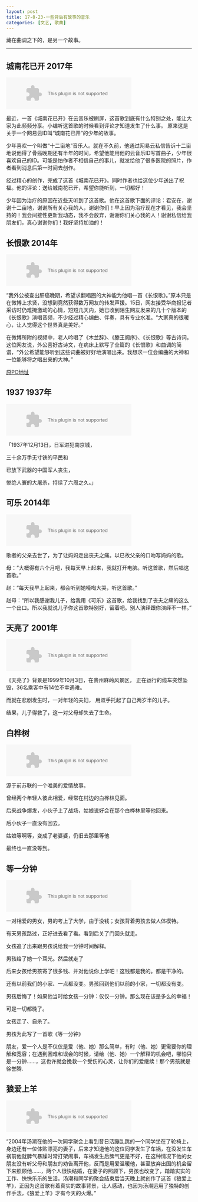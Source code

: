 ```yaml
---
layout: post
title: 17-8-23-一些背后有故事的音乐
categories: [文艺, 歌曲]
---
```


藏在曲调之下的，是另一个故事。

---

## 城南花已开 2017年

<embed src="//music.163.com/style/swf/widget.swf?sid=468176711&type=2&auto=0&width=320&height=66" width="340" height="86"  allowNetworking="all">

最近，一首《城南花已开》在云音乐被刷屏，这首歌到底有什么特别之处，能让大家为此频频分享。小编听这首歌的时候看到评论才知道发生了什么事。
原来这是关于一个网易云ID叫“城南花已开”的少年的故事。

少年喜欢一个叫做“十二亩地”音乐人。就在不久前，他通过网易云私信告诉十二亩地说他得了骨癌晚期还有半年的时间，希望他能用他的云音乐ID写首曲子，少年很喜欢自己的ID。可能是怕作者不相信自己的事儿，就发给他了很多医院的照片，作者看到消息后第一时间去创作。

经过精心的创作，完成了这首《城南花已开》。同时作者也给这位少年送出了祝福。他的评论：送给城南花已开，希望你能听到，一切都好！

少年因为治疗的原因在近些天听到了这首歌。他在这首歌下面的评论：君安在，谢谢十二亩地，谢谢所有关心我的人，谢谢你们！早上因为治疗现在才看见，我会坚持的！我会间接性更新我动态，我不会放弃，谢谢你们关心我的人！谢谢私信给我朋友们，真心谢谢你们！我好坚持加油的！

## 长恨歌 2014年

<embed src="//music.163.com/style/swf/widget.swf?sid=29392759&type=2&auto=0&width=320&height=66" width="340" height="86"  allowNetworking="all">

“我外公被查出肝癌晚期，希望求翻唱圈的大神能为他唱一首《长恨歌》。”原本只是在微博上求贤，没想到竟然获得数万网友的转发声援。15日，网友接受华商报记者采访时仍难掩激动的心情，短短几天内，她已收到陌生网友发来的几十个版本的《长恨歌》演唱音频，不少经过精心编曲、伴奏，具有专业水准。“大家真的很暖心，让人觉得这个世界真是美好。”

在微博所附的视频中，老人吟唱了《木兰辞》、《滕王阁序》、《长恨歌》等古诗词。这位网友说，外公喜好古诗文，在病床上默写了全篇的《长恨歌》和曲调的简谱，“外公希望能够听到这些词曲被好好地演唱出来。我想求一位会编曲的大神和一位能够将之唱出来的大神。”

[原PO地址](http://weibo.com/1761948290/BmOpQuTqF)

## 1937 1937年

<embed src="//music.163.com/style/swf/widget.swf?sid=198523&type=2&auto=0&width=320&height=66" width="340" height="86"  allowNetworking="all">

「1937年12月13日，日军进犯南京城，

三十余万手无寸铁的平民和

已放下武器的中国军人丧生，

惨绝人寰的大屠杀，持续了六周之久。」

## 可乐 2014年

<embed src="//music.163.com/style/swf/widget.swf?sid=29759733&type=2&auto=0&width=320&height=66" width="340" height="86"  allowNetworking="all">

歌者的父亲去世了，为了让妈妈走出丧夫之痛。以已故父亲的口吻写妈妈的歌。

母：“大概得有六个月吧，我每天早上起来，我就打开电脑。听这首歌，然后唱这首歌。”

赵：“每天我早上起来，都会听到她嚎啕大哭，听这首歌。”

赵母：“所以我感谢我儿子，给我用《可乐》这首歌，给我找到了丧夫之痛的这么一个出口。所以我就说儿子你这首歌特别好，留着吧。别人演绎跟你演绎不一样。”

## 天亮了 2001年

<embed src="//music.163.com/style/swf/widget.swf?sid=34125023&type=2&auto=0&width=320&height=66" width="340" height="86"  allowNetworking="all">

《天亮了》背景是1999年10月3日，在贵州麻岭风景区， 正在运行的缆车突然坠毁，36名乘客中有14位不幸遇难。

 而就在悲剧发生时，一对年轻的夫妇， 用双手托起了自己两岁半的儿子。 

结果，儿子得救了，这一对父母却失去了生命。

## 白桦树 

<embed src="//music.163.com/style/swf/widget.swf?sid=139385&type=2&auto=0&width=320&height=66" width="340" height="86"  allowNetworking="all">

源于前苏联的一个唯美的爱情故事。

曾经两个年轻人彼此相爱，经常在村边的白桦林见面。

后来战争爆发，小伙子上了战场，姑娘说好会在那个白桦林里等他回来。

后小伙子一直没有回去。

姑娘等啊等，变成了老婆婆，仍旧去那里等他

最终也一直没等到。


## 等一分钟

<embed src="//music.163.com/style/swf/widget.swf?sid=5251489&type=2&auto=0&width=320&height=66" width="340" height="86"  allowNetworking="all">

一对相爱的男女，男的考上了大学，由于没钱；女孩背着男孩去做人体模特。

有天男孩路过，正好进去看了看。看到后关了门回头就走。

女孩追了出来跟男孩说给我一分钟时间解释。

男孩给了她一个耳光。然后就走了

后来女孩给男孩寄了很多钱、并对他说你上学吧！这钱都是我的。都是干净的。

还有以前我们的小家、一点都没变。男孩回到他们以前的小家，一切都没有变。

男孩后悔了！如果他当时给女孩一分钟：仅仅一分钟。那么现在该是多么的幸福！

可是一切都晚了。

女孩走了、自杀了。

男孩为此写了一首歌《等一分钟》

朋友，爱一个人是不仅仅是爱（他、她）那么简单，有时（他、她）更需要你的理解和宽容；在遇到困难和误会的时候，请给（他、她）一个解释的机会吧，哪怕只是一分钟……，这也许就会挽救一个受伤的心灵，让你们的爱继续！那个男孩就是徐誉腾.

## 狼爱上羊

<embed src="//music.163.com/style/swf/widget.swf?sid=151807&type=2&auto=0&width=320&height=66" width="340" height="86"  allowNetworking="all"></embed>

“2004年汤潮在他的一次同学聚会上看到昔日活蹦乱跳的一个同学坐在了轮椅上，身边还有一位体贴漂亮的妻子，后来才知道他的这位同学发生了车祸，在没发生车祸前他就脾气暴躁时常打架闹事，车祸发生后脾气更是不好，在这种情况下他的女朋友没有听父母和朋友的劝告离开他，反而是用爱温暖他，甚至放弃出国的机会留下来照顾他……，两个人很快结婚，在妻子的照顾下，男孩也改变了，踏踏实实的工作、快快乐乐的生活。汤潮和同学的聚会结束后当天晚上就创作了这首《狼爱上羊》，正因为这首歌有着真实的故事背景，让人感动，也因为汤潮运用了独特的创作手法，《狼爱上羊》才有今天的火爆。”
